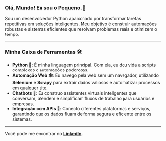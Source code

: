 ### Olá, Mundo! Eu sou o Pequeno. 👋
Sou um desenvolvedor Python apaixonado por transformar tarefas repetitivas em soluções inteligentes. Meu objetivo é construir automações robustas e sistemas eficientes que resolvam problemas reais e otimizem o tempo.

---

### Minha Caixa de Ferramentas 🛠️
* **Python 🐍**: É minha linguagem principal. Com ela, eu dou vida a scripts complexos e automações poderosas.
* **Automação Web 🕸️**: Eu navego pela web sem um navegador, utilizando **Selenium** e **Scrapy** para extrair dados valiosos e automatizar processos em qualquer site.
* **Chatbots 🤖**: Eu construo assistentes virtuais inteligentes que conversam, atendem e simplificam fluxos de trabalho para usuários e empresas.
* **Integração com APIs 🔗**: Conecto diferentes plataformas e serviços, garantindo que os dados fluam de forma segura e eficiente entre os sistemas.

---
Você pode me encontrar no [**LinkedIn**](https://www.linkedin.com/in/lucas-p-a87365108/).
